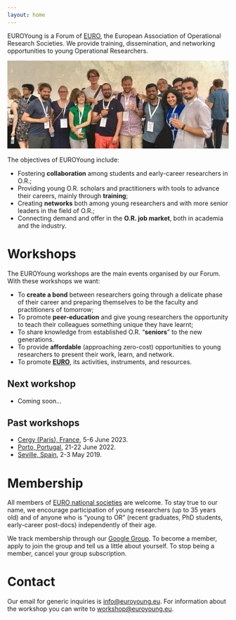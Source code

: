 ```yaml
---
layout: home
---
```


EUROYoung is a Forum of [EURO](https://www.euro-online.org/), the European Association of Operational Research Societies.
We provide training, dissemination, and networking opportunities to young Operational Researchers.

![Some EUROYoung members at EURO2018 in Valencia, Spain](images/euroyoung-partying.jpg)

The objectives of EUROYoung include:

* Fostering **collaboration** among students and early-career researchers in O.R.;
* Providing young O.R. scholars and practitioners with tools to advance their careers, mainly through **training**;
* Creating **networks** both among young researchers and with more senior leaders in the field of O.R.;
* Connecting demand and offer in the **O.R. job market**, both in academia and the industry.

# Workshops

The EUROYoung workshops are the main events organised by our Forum.
With these workshops we want:

* To **create a bond** between researchers going through a delicate phase of their career and preparing themselves to be the faculty and practitioners of tomorrow;
* To promote **peer-education** and give young researchers the opportunity to teach their colleagues something unique they have learnt;
* To share knowledge from established O.R. &ldquo;**seniors**&rdquo; to the new generations.
* To provide **affordable** (approaching zero-cost) opportunities to young researchers to present their work, learn, and network.
* To promote **[EURO](https://www.euro-online.org/)**, its activities, instruments, and resources.

## Next workshop

* Coming soon...

## Past workshops

* [Cergy (Paris), France](workshop23/), 5-6 June 2023.
* [Porto, Portugal](workshop22/), 21-22 June 2022.
* [Seville, Spain](workshop19/index.html), 2-3 May 2019.

# Membership

All members of [EURO national societies](https://www.euro-online.org/web/pages/1457/current-member-societies) are welcome.
To stay true to our name, we encourage participation of young researchers (up to 35 years old) and of anyone who is &ldquo;young to OR&rdquo; (recent graduates, PhD students, early-career post-docs) independently of their age.

We track membership through our [Google Group](https://groups.google.com/forum/#!forum/euroyoung).
To become a member, apply to join the group and tell us a little about yourself.
To stop being a member, cancel your group subscription.

# Contact

Our email for generic inquiries is [info@euroyoung.eu](mailto:info@euroyoung.eu).
For information about the workshop you can write to [workshop@euroyoung.eu](mailto:workshop@euroyoung.eu).
